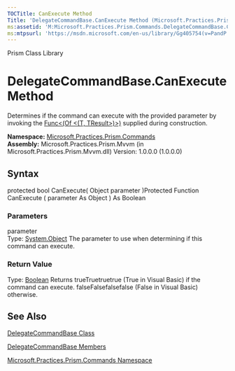 ```yaml
---
TOCTitle: CanExecute Method
Title: 'DelegateCommandBase.CanExecute Method (Microsoft.Practices.Prism.Commands)'
ms:assetid: 'M:Microsoft.Practices.Prism.Commands.DelegateCommandBase.CanExecute(System.Object)'
ms:mtpsurl: 'https://msdn.microsoft.com/en-us/library/Gg405754(v=PandP.50)'
---
```


Prism Class Library

DelegateCommandBase.CanExecute Method
=========================================

Determines if the command can execute with the provided parameter by invoking the [Func&lt;(Of &lt;(T, TResult&gt;)&gt;)](http://msdn.microsoft.com/en-us/library/bb549151) supplied during construction.

**Namespace:** [Microsoft.Practices.Prism.Commands](https://msdn.microsoft.com/n:microsoft.practices.prism.commands)
**Assembly:** Microsoft.Practices.Prism.Mvvm (in Microsoft.Practices.Prism.Mvvm.dll) Version: 1.0.0.0 (1.0.0.0)

## Syntax


protected bool CanExecute( Object parameter )Protected Function CanExecute ( parameter As Object ) As Boolean

### Parameters

parameter  
Type: [System.Object](http://msdn.microsoft.com/en-us/library/e5kfa45b)
The parameter to use when determining if this command can execute.

### Return Value

Type: [Boolean](http://msdn.microsoft.com/en-us/library/a28wyd50)
Returns trueTruetruetrue (True in Visual Basic) if the command can execute. falseFalsefalsefalse (False in Visual Basic) otherwise.

See Also
--------


[DelegateCommandBase Class](https://msdn.microsoft.com/t:microsoft.practices.prism.commands.delegatecommandbase)

[DelegateCommandBase Members](https://msdn.microsoft.com/allmembers.t:microsoft.practices.prism.commands.delegatecommandbase)

[Microsoft.Practices.Prism.Commands Namespace](https://msdn.microsoft.com/n:microsoft.practices.prism.commands)
